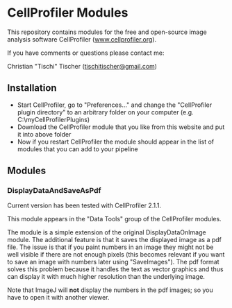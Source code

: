 # CellProfiler Modules

This repository contains modules for the free and open-source image analysis software CellProfiler (www.cellprofiler.org). 

If you have comments or questions please contact me:

Christian "Tischi" Tischer (tischitischer@gmail.com)


## Installation

- Start CellProfiler, go to "Preferences…" and change the "CellProfiler plugin directory" to an arbitrary folder on your computer (e.g. C:\myCellProfilerPlugins)
- Download the CellProfiler module that you like from this website and put it into above folder
- Now if you restart CellProfiler the module should appear in the list of modules that you can add to your pipeline


## Modules

### DisplayDataAndSaveAsPdf

Current version has been tested with CellProfiler 2.1.1.

This module appears in the "Data Tools" group of the CellProfiler modules.

The module is a simple extension of the original DisplayDataOnImage module. The additional feature is that it saves the displayed image as a pdf file. The issue is that if you paint numbers in an image they might not be well visible if there are not enough pixels (this becomes relevant if you want to save an image with numbers later using "SaveImages"). The pdf format solves this problem because it handles the text as vector graphics and thus can display it with much higher resolution than the underlying image.

Note that ImageJ will __not__ display the numbers in the pdf images; so you have to open it with another viewer.







